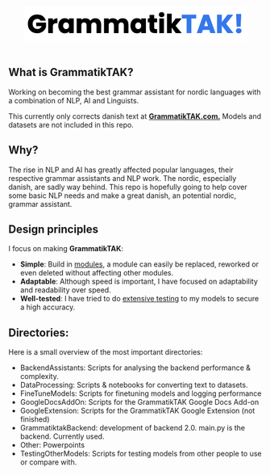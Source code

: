 <div align="center">
<br><br>
<img src="LogoText.png" alt="Logo">
<br><br>
</div>

## What is GrammatikTAK?

Working on becoming the best grammar assistant for nordic languages with a combination of NLP, AI and Linguists.

This currently only corrects danish text at [**GrammatikTAK.com.**](https://www.grammatiktak.com) Models and datasets are not included in this repo.

## Why?
The rise in NLP and AI has greatly affected popular languages, their respective grammar assistants and NLP work. The nordic, especially danish, are sadly way behind. This repo is hopefully going to help cover some basic NLP needs and make a great danish, an potential nordic, grammar assistant.

## Design principles
I focus on making **GrammatikTAK**:

- **Simple**: Build in [modules](https://github.com/Apros7/GrammatikTAK/tree/main/GrammatiktakBackend), a module can easily be replaced, reworked or even deleted without affecting other modules.
- **Adaptable**: Although speed is important, I have focused on adaptability and readability over speed.
- **Well-tested**: I have tried to do [extensive testing](https://github.com/Apros7/GrammatikTAK/tree/main/FineTuneModels) to my models to secure a high accuracy.


## Directories:

Here is a small overview of the most important directories:

* BackendAssistants: Scripts for analysing the backend performance & complexity.
* DataProcessing: Scripts & notebooks for converting text to datasets.
* FineTuneModels: Scripts for finetuning models and logging performance
* GoogleDocsAddOn: Scripts for the GrammatikTAK Google Docs Add-on
* GoogleExtension: Scripts for the GrammatikTAK Google Extension (not finished)
* GrammatiktakBackend: development of backend 2.0. main.py is the backend. Currently used.
* Other: Powerpoints
* TestingOtherModels: Scripts for testing models from other people to use or compare with.
